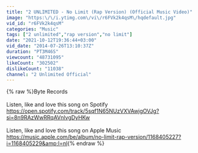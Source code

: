 ```yaml
---
title: "2 UNLIMITED - No Limit (Rap Version) (Official Music Video)"
image: "https:\/\/i.ytimg.com\/vi\/r6FVk2k4qsM\/hqdefault.jpg"
vid_id: "r6FVk2k4qsM"
categories: "Music"
tags: ["2 unlimited","rap version","no limit"]
date: "2021-10-12T19:36:44+03:00"
vid_date: "2014-07-26T13:10:37Z"
duration: "PT3M46S"
viewcount: "48731095"
likeCount: "302502"
dislikeCount: "11038"
channel: "2 Unlimited Official"
---
```

{% raw %}Byte Records<br /><br />Listen, like and love this song on Spotify<br /><a rel="nofollow" target="blank" href="https://open.spotify.com/track/5sqf1N65NUzVXVAwjgOVJg?si=8n9RAzWwRRqAVnlvgDyHKw">https://open.spotify.com/track/5sqf1N65NUzVXVAwjgOVJg?si=8n9RAzWwRRqAVnlvgDyHKw</a><br /><br />Listen, like and love this song on Apple Music<br /><a rel="nofollow" target="blank" href="https://music.apple.com/be/album/no-limit-rap-version/1168405227?i=1168405229&amp;l=nl">https://music.apple.com/be/album/no-limit-rap-version/1168405227?i=1168405229&amp;l=nl</a>{% endraw %}
